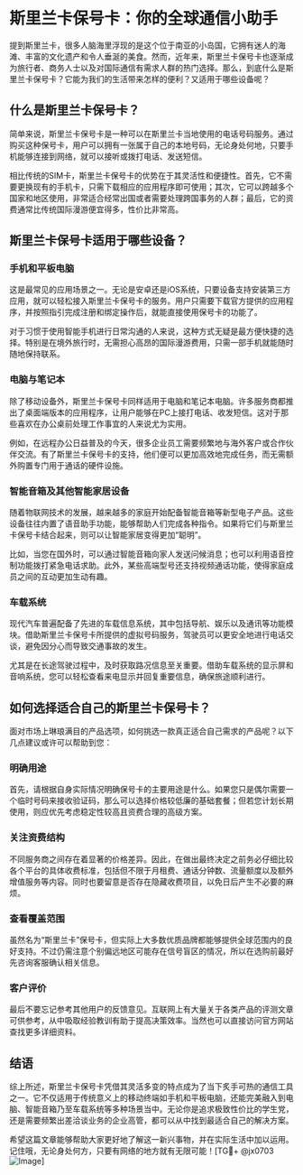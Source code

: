 # 斯里兰卡保号卡：你的全球通信小助手

提到斯里兰卡，很多人脑海里浮现的是这个位于南亚的小岛国，它拥有迷人的海滩、丰富的文化遗产和令人垂涎的美食。然而，近年来，斯里兰卡保号卡也逐渐成为旅行者、商务人士以及对国际通信有需求人群的热门选择。那么，到底什么是斯里兰卡保号卡？它能为我们的生活带来怎样的便利？又适用于哪些设备呢？

## 什么是斯里兰卡保号卡？

简单来说，斯里兰卡保号卡是一种可以在斯里兰卡当地使用的电话号码服务。通过购买这种保号卡，用户可以拥有一张属于自己的本地号码，无论身处何地，只要手机能够连接到网络，就可以接听或拨打电话、发送短信。

相比传统的SIM卡，斯里兰卡保号卡的优势在于其灵活性和便捷性。首先，它不需要更换现有的手机卡，只需下载相应的应用程序即可使用；其次，它可以跨越多个国家和地区使用，非常适合经常出国或者需要处理跨国事务的人群；最后，它的资费通常比传统国际漫游便宜得多，性价比非常高。

## 斯里兰卡保号卡适用于哪些设备？

### 手机和平板电脑

这是最常见的应用场景之一。无论是安卓还是iOS系统，只要设备支持安装第三方应用，就可以轻松接入斯里兰卡保号卡的服务。用户只需要下载官方提供的应用程序，并按照指引完成注册和绑定操作后，就能直接使用保号卡的功能了。

对于习惯于使用智能手机进行日常沟通的人来说，这种方式无疑是最方便快捷的选择。特别是在境外旅行时，无需担心高昂的国际漫游费用，只需一部手机就能随时随地保持联系。

### 电脑与笔记本

除了移动设备外，斯里兰卡保号卡同样适用于电脑和笔记本电脑。许多服务商都推出了桌面端版本的应用程序，让用户能够在PC上接打电话、收发短信。这对于那些喜欢在办公桌前处理工作事宜的人来说尤为实用。

例如，在远程办公日益普及的今天，很多企业员工需要频繁地与海外客户或合作伙伴交流。有了斯里兰卡保号卡的支持，他们便可以更加高效地完成任务，而无需额外购置专门用于通话的硬件设施。

### 智能音箱及其他智能家居设备

随着物联网技术的发展，越来越多的家庭开始配备智能音箱等新型电子产品。这些设备往往内置了语音助手功能，能够帮助人们完成各种指令。如果将它们与斯里兰卡保号卡结合起来，则可以让智能家居变得更加“聪明”。

比如，当您在国外时，可以通过智能音箱向家人发送问候消息；也可以利用语音控制功能拨打紧急电话求助。此外，某些高端型号还支持视频通话功能，使得家庭成员之间的互动更加生动有趣。

### 车载系统

现代汽车普遍配备了先进的车载信息系统，其中包括导航、娱乐以及通讯等功能模块。借助斯里兰卡保号卡所提供的虚拟号码服务，驾驶员可以更安全地进行电话交谈，避免因分心而导致交通事故的发生。

尤其是在长途驾驶过程中，及时获取路况信息至关重要。借助车载系统的显示屏和音响系统，您可以轻松查看来电显示并回复重要信息，确保旅途顺利进行。

## 如何选择适合自己的斯里兰卡保号卡？

面对市场上琳琅满目的产品选项，如何挑选一款真正适合自己需求的产品呢？以下几点建议或许可以帮助到您：

### 明确用途

首先，请根据自身实际情况明确保号卡的主要用途是什么。如果您只是偶尔需要一个临时号码来接收验证码，那么可以选择价格较低廉的基础套餐；但若您计划长期使用，则应优先考虑稳定性较高且资费合理的高级方案。

### 关注资费结构

不同服务商之间存在着显著的价格差异。因此，在做出最终决定之前务必仔细比较各个平台的具体收费标准，包括但不限于月租费、通话分钟数、流量额度以及额外增值服务等内容。同时也要留意是否存在隐藏收费项目，以免日后产生不必要的麻烦。

### 查看覆盖范围

虽然名为“斯里兰卡”保号卡，但实际上大多数优质品牌都能够提供全球范围内的良好支持。不过仍需注意个别偏远地区可能存在信号盲区的情况，所以在选购前最好先咨询客服确认相关信息。

### 客户评价

最后不要忘记参考其他用户的反馈意见。互联网上有大量关于各类产品的评测文章可供参考，从中吸取经验教训有助于提高决策效率。当然也可以直接访问官方网站查找更多详细资料。

## 结语

综上所述，斯里兰卡保号卡凭借其灵活多变的特点成为了当下炙手可热的通信工具之一。它不仅适用于传统意义上的移动终端如手机和平板电脑，还能完美融入到电脑、智能音箱乃至车载系统等多种场景当中。无论你是追求极致性价比的学生党，还是需要频繁出差洽谈业务的企业高管，都可以从中找到最适合自己的解决方案。

希望这篇文章能够帮助大家更好地了解这一新兴事物，并在实际生活中加以运用。记住哦，无论身处何方，只要有网络的地方就有无限可能！[TG💪+ @jx0703 ![Image](https://github.com/user-attachments/assets/dbca1d08-cadb-493c-b0ec-ad6f7a83f270)]